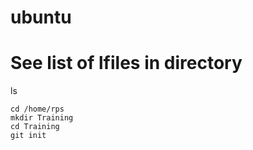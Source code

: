 # ubuntu

# See list of lfiles in directory
  ls

```
cd /home/rps
mkdir Training
cd Training
git init
```
